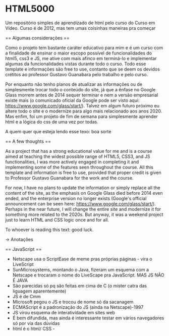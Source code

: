 # HTML5000
Um repositório simples de aprendizado de html pelo curso do Curso em Vídeo. Curso é de 2012, mas tem umas coisinhas maneiras pra começar

== Algumas considerações ==

  Como o projeto tem bastante caráter educativo para mim e é um curso com a finalidade de ensinar o maior escopo possível de funcionalidades do html5, css3 e JS, me 
ative com mais afinco em terminá-lo e implementar algumas da funcionalidades vistas durante todo o curso. Todo esse template e informações são free to use, contanto
que se deem os devidos crétitos ao professor Gustavo Guanabara pelo trabalho e pelo curso.

  Por enquanto não tenho planos de atualizar as informações ou de simplesmente trocar todo o conteúdo do site, já que a ênfase no Google Glass morrem antes de 2014 
sequer terminar e nem a versão empresarial existe mais (o comunicado oficial da Google pode ser visto aqui: https://www.google.com/glass/start/). Talvez em algum
futuro próximo eu altere todo o site e o modernize para algo mais relacionado aos anos 2020. Mas enfim, foi um projeto de fim de semana para simplesmente aprender html
e a lógica do css de uma vez por todas.

  A quem quer que esteja lendo esse texo: boa sorte
  
== A few thoughts ==

  As a project that has a strong educational value for me and is a course aimed at teaching the widest possible range of HTML5, CSS3, and JS functionalities, I was
more actively engaged in completing it and implementing some of the features seen throughout the course. All this template and information is free to use, provided
that proper credit is given to Professor Gustavo Guanabara for the work and the course.

  For now, I have no plans to update the information or simply replace all the content of the site, as the emphasis on Google Glass died before 2014 even ended, and
the enterprise version no longer exists (Google's official announcement can be seen here: https://www.google.com/glass/start/). Perhaps in the near future, I will 
change the entire site and modernize it for something more related to the 2020s. But anyway, it was a weekend project just to learn HTML and CSS logic once and for
all.

  To whoever is reading this text: good luck.

-> Anotações

== JavaScript ==
- Netscape usa o ScriptEase de meme pras próprias páginas - vira o LiveScript
- SunMicrosystems, montando o Java, fizeram um esquema com a Netscape e trocaram o nome do LiveScape pra JavaScript. MAS JS NÃO É JAVA 
- São parecidas só pq são feitas em cima de C (o mister catra das liguagem aparentemente)
- JS é de Cmm
- Microsoft pegou o JS e trocou de nome só da sacanagem
- ECMAScript é a padronização do JS (ainda na Netscape)-1997
- JS virou esquema de interatividade em sites web
- É bem difundida, mas ainda é interessante testar em vários navegadores só por via das dúvidas
- html é o html/ CSS - <style>/ JS - <script>
